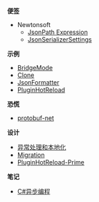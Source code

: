 <!-- markdownlint-disable MD041 -->
<!-- markdownlint-disable MD036 -->

**便签**

- Newtonsoft
  - [JsonPath Expression](sticky-notes/newtonsoft/json-path-expression.md)
  - [JsonSerializerSettings](sticky-notes/newtonsoft/json-serializer-settings.md)

**示例**

- [BridgeMode](examples/bridge-mode.md)
- [Clone](examples/clone-extension.md)
- [JsonFormatter](examples/json-formatter.md)
- [PluginHotReload](examples/plugin-hot-reload.md)

**恐慌**

- [protobuf-net](panics/protobuf-net.md)

**设计**

- [异常处理和本地化](design/exception&localization.md)
- [Migration](design/migration.md)
- [PluginHotReload-Prime](design/plugin-hot-reload-prime.md)

**笔记**

- [C#异步编程](records/csharp-asynchronous-programming.md)
